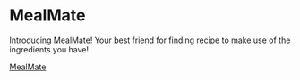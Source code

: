 # MealMate
Introducing MealMate! Your best friend for finding recipe to make use of the ingredients you have!

[MealMate](https://mealmate-chi.vercel.app/)
